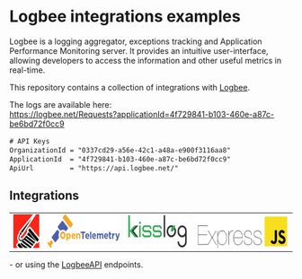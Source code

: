 # Logbee integrations examples

Logbee is a logging aggregator, exceptions tracking and Application Performance Monitoring server.
It provides an intuitive user-interface, allowing developers to access the information and other useful metrics in real-time.

This repository contains a collection of integrations with [Logbee](https://github.com/catalingavan/logBee-app).

The logs are available here: <br>
https://logbee.net/Requests?applicationId=4f729841-b103-460e-a87c-be6bd72f0cc9

```
# API Keys
OrganizationId = "0337cd29-a56e-42c1-a48a-e900f3116aa8"
ApplicationId  = "4f729841-b103-460e-a87c-be6bd72f0cc9"
ApiUrl         = "https://api.logbee.net/"
```

## Integrations

<table>
    <tr>
        <td>
            <a href="/Serilog" title="Serilog">
                <img alt="Serilog" src="/assets/serilog-72.png?v1" height="60" />
            </a>
        </td>
        <td>
            <a href="/OpenTelemetry" title="OpenTelemetry">
                <img alt="OpenTelemetry" src="/assets/OpenTelemetry-62.png?v1" height="60" />
            </a>
        </td>
        <td>
            <a href="/KissLog" title="KissLog">
                <img alt="KissLog" src="/assets/kisslog-64.png?v1" height="60" />
            </a>
        </td>
        <td>
            <a href="/ExpressJS" title="ExpressJS">
                <img alt="ExpressJS" src="/assets/expressjs-72.png?v1" height="60" />
            </a>
        </td>
    </tr>
</table>

\- or using the [LogbeeAPI](/LogbeeAPI) endpoints.
